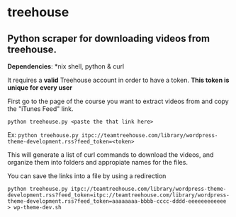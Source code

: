 treehouse
=========

## Python scraper for downloading videos from treehouse. ##

**Dependencies**: *nix shell, python & curl

It requires a **valid** Treehouse account in order to have a token. **This token is unique for every user**

First go to the page of the course you want to extract videos from and copy the "iTunes Feed" link.

`python treehouse.py <paste the that link here>`

Ex:
`python treehouse.py itpc://teamtreehouse.com/library/wordpress-theme-development.rss?feed_token=<token>`

This will generate a list of curl commands to download the videos, and organize them into folders and appropiate names for the files. 

You can save the links into a file by using a redirection

`python treehouse.py itpc://teamtreehouse.com/library/wordpress-theme-development.rss?feed_token=itpc://teamtreehouse.com/library/wordpress-theme-development.rss?feed_token=aaaaaaaa-bbbb-cccc-dddd-eeeeeeeeeeee > wp-theme-dev.sh`


